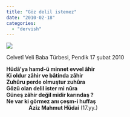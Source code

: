 ```yaml
---
title: "Göz delil istemez"
date: "2010-02-18"
categories: 
  - "dervish"
---
```


![](/uploads/image/velibaba.jpg)

Celvetî Veli Baba Türbesi, Pendik 17 şubat 2010

**Hüdâ’ya hamd-ü minnet evvel âhir  
Ki oldur zâhir ve bâtinda zâhir  
Zuhûru perde olmuştur zuhûra  
Gözü olan delil ister mi nûra  
Güneş zâhir değil midir karındaş ?  
Ne var ki görmez anı çeşm-i huffaş**  
               **Aziz Mahmut Hüdai** (17.yy.)
